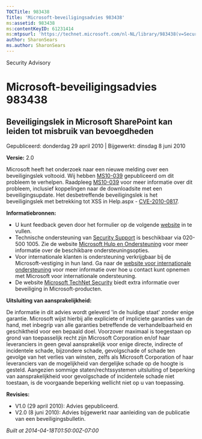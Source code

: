 ```yaml
---
TOCTitle: 983438
Title: 'Microsoft-beveiligingsadvies 983438'
ms:assetid: 983438
ms:contentKeyID: 61231414
ms:mtpsurl: 'https://technet.microsoft.com/nl-NL/library/983438(v=Security.10)'
author: SharonSears
ms.author: SharonSears
---
```


Security Advisory

Microsoft-beveiligingsadvies 983438
===================================

Beveiligingslek in Microsoft SharePoint kan leiden tot misbruik van bevoegdheden
--------------------------------------------------------------------------------

Gepubliceerd: donderdag 29 april 2010 | Bijgewerkt: dinsdag 8 juni 2010

**Versie:** 2.0

Microsoft heeft het onderzoek naar een nieuwe melding over een beveiligingslek voltooid. Wij hebben [MS10-039](http://technet.microsoft.com/security/bulletin/ms10-039) gepubliceerd om dit probleem te verhelpen. Raadpleeg [MS10-039](http://technet.microsoft.com/security/bulletin/ms10-039) voor meer informatie over dit probleem, inclusief koppelingen naar de downloadsite met een beveiligingsupdate. Het desbetreffende beveiligingslek is het beveiligingslek met betrekking tot XSS in Help.aspx - [CVE-2010-0817](http://www.cve.mitre.org/cgi-bin/cvename.cgi?name=cve-2010-0817).

**Informatiebronnen:**

-   U kunt feedback geven door het formulier op de volgende [website](https://support.microsoft.com/common/survey.aspx?scid=sw;en;1257&amp;showpage=1&amp;ws=technet&amp;sd=tech) in te vullen.
-   Technische ondersteuning van [Security Support](http://go.microsoft.com/fwlink/?linkid=21131) is beschikbaar via 020-500 1005. Zie de website [Microsoft Hulp en Ondersteuning](http://support.microsoft.com/) voor meer informatie over de beschikbare ondersteuningsopties.
-   Voor internationale klanten is ondersteuning verkrijgbaar bij de Microsoft-vestiging in hun land. Ga naar de [website voor internationale ondersteuning](http://go.microsoft.com/fwlink/?linkid=21155) voor meer informatie over hoe u contact kunt opnemen met Microsoft voor internationale ondersteuning.
-   De website [Microsoft TechNet Security](http://go.microsoft.com/fwlink/?linkid=21132) biedt extra informatie over beveiliging in Microsoft-producten.

**Uitsluiting van aansprakelijkheid:**

De informatie in dit advies wordt geleverd 'in de huidige staat' zonder enige garantie. Microsoft wijst hierbij alle expliciete of impliciete garanties van de hand, met inbegrip van alle garanties betreffende de verhandelbaarheid en geschiktheid voor een bepaald doel. Voorzover maximaal is toegestaan op grond van toepasselijk recht zijn Microsoft Corporation en/of haar leveranciers in geen geval aansprakelijk voor enige directe, indirecte of incidentele schade, bijzondere schade, gevolgschade of schade ten gevolge van het verlies van winsten, zelfs als Microsoft Corporation of haar leveranciers van de mogelijkheid van dergelijke schade op de hoogte is gesteld. Aangezien sommige staten/rechtssystemen uitsluiting of beperking van aansprakelijkheid voor gevolgschade of incidentele schade niet toestaan, is de voorgaande beperking wellicht niet op u van toepassing.

**Revisies:**

-   V1.0 (29 april 2010): Advies gepubliceerd.
-   V2.0 (8 juni 2010): Advies bijgewerkt naar aanleiding van de publicatie van een beveiligingsbulletin.

*Built at 2014-04-18T01:50:00Z-07:00*
